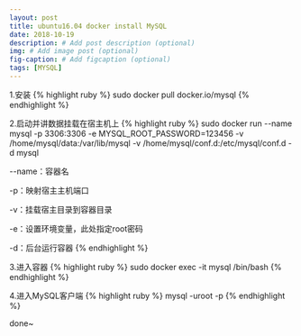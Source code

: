 ```yaml
---
layout: post
title: ubuntu16.04 docker install MySQL
date: 2018-10-19
description: # Add post description (optional)
img: # Add image post (optional)
fig-caption: # Add figcaption (optional)
tags: [MYSQL]
---
```

1.安装
{% highlight ruby %} 
sudo docker pull docker.io/mysql
{% endhighlight %} 

2.启动并讲数据挂载在宿主机上
{% highlight ruby %}
sudo docker run --name mysql -p 3306:3306 -e MYSQL_ROOT_PASSWORD=123456 -v /home/mysql/data:/var/lib/mysql -v /home/mysql/conf.d:/etc/mysql/conf.d -d mysql

--name：容器名

-p：映射宿主主机端口

-v：挂载宿主目录到容器目录

-e：设置环境变量，此处指定root密码

-d：后台运行容器
{% endhighlight %}

3.进入容器
{% highlight ruby %}
sudo docker exec -it mysql /bin/bash
{% endhighlight %}

4.进入MySQL客户端
{% highlight ruby %}
mysql -uroot -p
{% endhighlight %}

done~
